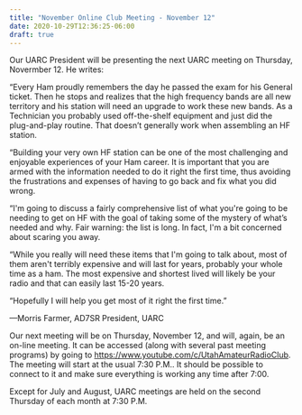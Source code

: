 ```yaml
---
title: "November Online Club Meeting - November 12"
date: 2020-10-29T12:36:25-06:00
draft: true
---
```


Our UARC President will be presenting the next UARC meeting on Thursday, Novermber 12. He writes:

“Every Ham proudly remembers the day he passed the exam for his General ticket. Then he stops and realizes that the high frequency bands are all new territory and his station will need an upgrade to work these new bands. As a Technician you probably used off-the-shelf equipment and just did the plug-and-play routine. That doesn’t generally work when assembling an HF station.

“Building your very own HF station can be one of the most challenging and enjoyable experiences of your Ham career. It is important that you are armed with the information needed to do it right the first time, thus avoiding the frustrations and expenses of having to go back and fix what you did wrong.

“I'm going to discuss a fairly comprehensive list of what you're going to be needing to get on HF with the goal of taking some of the mystery of what’s needed and why. Fair warning: the list is long. In fact, I'm a bit concerned about scaring you away.

“While you really will need these items that I'm going to talk about, most of them aren't terribly expensive and will last for years, probably your whole time as a ham. The most expensive and shortest lived will likely be your radio and that can easily last 15-20 years.

“Hopefully I will help you get most of it right the first time.”

—Morris Farmer, AD7SR
    President, UARC

Our next meeting will be on Thursday, November 12, and will, again, be an on-line meeting. It can be accessed (along with several past meeting programs) by going to https://www.youtube.com/c/UtahAmateurRadioClub. The meeting will start at the usual 7:30 P.M.. It should be possible to connect to it and make sure everything is working any time after 7:00.

Except for July and August, UARC meetings are held on the second Thursday of each month at 7:30 P.M.